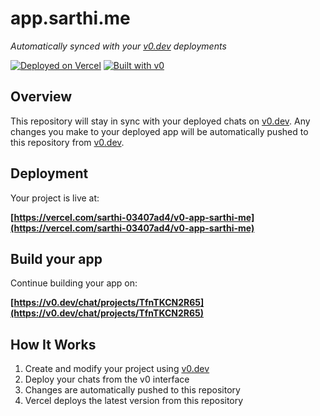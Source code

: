 # app.sarthi.me

*Automatically synced with your [v0.dev](https://v0.dev) deployments*

[![Deployed on Vercel](https://img.shields.io/badge/Deployed%20on-Vercel-black?style=for-the-badge&logo=vercel)](https://vercel.com/sarthi-03407ad4/v0-app-sarthi-me)
[![Built with v0](https://img.shields.io/badge/Built%20with-v0.dev-black?style=for-the-badge)](https://v0.dev/chat/projects/TfnTKCN2R65)

## Overview

This repository will stay in sync with your deployed chats on [v0.dev](https://v0.dev).
Any changes you make to your deployed app will be automatically pushed to this repository from [v0.dev](https://v0.dev).

## Deployment

Your project is live at:

**[https://vercel.com/sarthi-03407ad4/v0-app-sarthi-me](https://vercel.com/sarthi-03407ad4/v0-app-sarthi-me)**

## Build your app

Continue building your app on:

**[https://v0.dev/chat/projects/TfnTKCN2R65](https://v0.dev/chat/projects/TfnTKCN2R65)**

## How It Works

1. Create and modify your project using [v0.dev](https://v0.dev)
2. Deploy your chats from the v0 interface
3. Changes are automatically pushed to this repository
4. Vercel deploys the latest version from this repository
